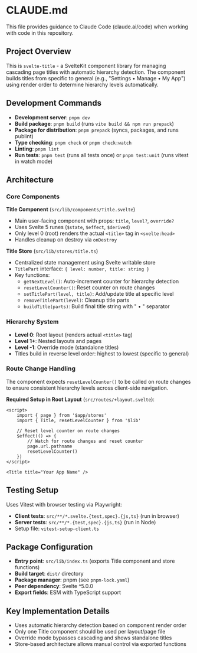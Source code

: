 # CLAUDE.md

This file provides guidance to Claude Code (claude.ai/code) when working with code in this repository.

## Project Overview

This is `svelte-title` - a SvelteKit component library for managing cascading page titles with automatic hierarchy detection. The component builds titles from specific to general (e.g., "Settings • Manage • My App") using render order to determine hierarchy levels automatically.

## Development Commands

- **Development server**: `pnpm dev`
- **Build package**: `pnpm build` (runs `vite build && npm run prepack`)
- **Package for distribution**: `pnpm prepack` (syncs, packages, and runs publint)
- **Type checking**: `pnpm check` or `pnpm check:watch`
- **Linting**: `pnpm lint` 
- **Run tests**: `pnpm test` (runs all tests once) or `pnpm test:unit` (runs vitest in watch mode)

## Architecture

### Core Components

**Title Component** (`src/lib/components/Title.svelte`)
- Main user-facing component with props: `title`, `level?`, `override?`
- Uses Svelte 5 runes (`$state`, `$effect`, `$derived`)
- Only level 0 (root) renders the actual `<title>` tag in `<svelte:head>`
- Handles cleanup on destroy via `onDestroy`

**Title Store** (`src/lib/stores/title.ts`)
- Centralized state management using Svelte writable store
- `TitlePart` interface: `{ level: number, title: string }`
- Key functions:
  - `getNextLevel()`: Auto-increment counter for hierarchy detection
  - `resetLevelCounter()`: Reset counter on route changes
  - `setTitlePart(level, title)`: Add/update title at specific level
  - `removeTitlePart(level)`: Cleanup title parts
  - `buildTitle(parts)`: Build final title string with " • " separator

### Hierarchy System

- **Level 0**: Root layout (renders actual `<title>` tag)
- **Level 1+**: Nested layouts and pages
- **Level -1**: Override mode (standalone titles)
- Titles build in reverse level order: highest to lowest (specific to general)

### Route Change Handling

The component expects `resetLevelCounter()` to be called on route changes to ensure consistent hierarchy levels across client-side navigation.

**Required Setup in Root Layout** (`src/routes/+layout.svelte`):
```svelte
<script>
    import { page } from '$app/stores'
    import { Title, resetLevelCounter } from '$lib'
    
    // Reset level counter on route changes
    $effect(() => {
        // Watch for route changes and reset counter
        page.url.pathname
        resetLevelCounter()
    })
</script>

<Title title="Your App Name" />
```

## Testing Setup

Uses Vitest with browser testing via Playwright:
- **Client tests**: `src/**/*.svelte.{test,spec}.{js,ts}` (run in browser)
- **Server tests**: `src/**/*.{test,spec}.{js,ts}` (run in Node)
- Setup file: `vitest-setup-client.ts`

## Package Configuration

- **Entry point**: `src/lib/index.ts` (exports Title component and store functions)
- **Build target**: `dist/` directory
- **Package manager**: pnpm (see `pnpm-lock.yaml`)
- **Peer dependency**: Svelte ^5.0.0
- **Export fields**: ESM with TypeScript support

## Key Implementation Details

- Uses automatic hierarchy detection based on component render order
- Only one Title component should be used per layout/page file
- Override mode bypasses cascading and shows standalone titles
- Store-based architecture allows manual control via exported functions
